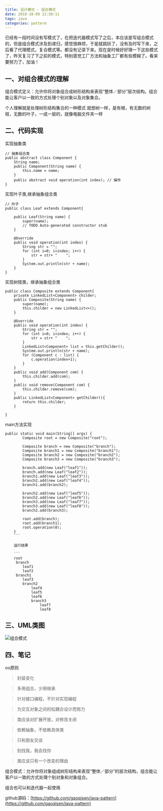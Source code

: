 ```yaml
---
title: 设计模式 - 组合模式
date: 2018-10-09 22:50:11
tags: java
categories: patterm
---
```


已经有一段时间没有写模式了，在把迭代器模式写了之后，本应该是写组合模式的，但是组合模式涉及到递归，感觉很麻烦，于是就跳跃了，没有及时写下来，之后看了代理模式，复合模式等。都没有记录下来。现在是时候好好理一下这些模式了，昨天复习了下之前的模式，特别感觉工厂方法和抽象工厂都有些模糊了。看来要努力了，加油！


## 一、对组合模式的理解
组合模式定义：允许你将对象组合成树形结构来表现“整体／部分”层次结构。组合能让客户以一致的方式处理个别对象以及对象集合。

个人理解就是处理树形结构集合的一种模式
就想树一样，是有根，有无数的树枝，无数的叶子，一成一层的，就像电脑文件夹一样

## 二、代码实现

实现抽象类
```
// 抽象组合类
public abstract class Component {
	String name;
	public Component(String name) {
		this.name = name;
	}
	public abstract void operation(int index); // 操作
}
```

实现叶子类,继承抽象组合类

```
// 叶子
public class Leaf extends Component{

	public Leaf(String name) {
		super(name);
		// TODO Auto-generated constructor stub
	}

	@Override
	public void operation(int index) {
		String str = "";
		for (int i=0; i<index; i++) {
			str = str+ "    ";
		}
		System.out.println(str + name);
	}
}
```

实现树枝类，继承抽象组合类

```
public class Composite extends Component{
	private LinkedList<Component> childer; 
	public Composite(String name) {
		super(name);
		this.childer = new LinkedList<>();
	}
	
	@Override
	public void operation(int index) {
		String str = "";
		for (int i=0; i<index; i++) {
			str = str+ "    ";
		}
		LinkedList<Component> list = this.getChilder();
		System.out.println(str + name);
		for (Component c : list) {
			c.operation(index+1);
		}
	}
	public void add(Component com) {
		this.childer.add(com);
	}
	public void remove(Component com) {
		this.childer.remove(com);
	}
	public LinkedList<Component> getChilder(){
		return this.childer;
	}
	
}
```

main方法实现

```
public static void main(String[] args) {
		Composite root = new Composite("root");
		
		Composite branch = new Composite("branch");
		Composite branch1 = new Composite("branch1");
		Composite branch2 = new Composite("branch2");
		Composite branch3 = new Composite("branch3");
		
		branch.add(new Leaf("leaf1"));
		branch.add(new Leaf("leaf2"));
		branch1.add(new Leaf("leaf3"));
		branch2.add(new Leaf("leaf4"));
		branch1.add(branch2);
		
		branch2.add(new Leaf("leaf5"));
		branch2.add(new Leaf("leaf6"));
		branch3.add(new Leaf("leaf7"));
		branch3.add(new Leaf("leaf8"));
		branch2.add(branch3);
		
		root.add(branch);
		root.add(branch1);
		root.operation(0);
	}
	```
	
	运行结果
	
	```
	root
     branch
        leaf1
        leaf2
     branch1
        leaf3
        branch2
            leaf4
            leaf5
            leaf6
            branch3
                leaf7
                leaf8
```
	
## 三、UML类图

![组合模式](https://gaoqisen.github.io/GraphBed/201810/20181010230245.png)

## 四、笔记

oo原则 

> 封装变化

> 多用组合，少用继承

> 针对接口编程，不针对实现编程

> 为交互对象之间的松耦合设计而努力

> 类应该对扩展开放，对修改关闭

> 依赖抽象，不依赖具体类

> 只和朋友交谈

> 别找我，我会找你

> 类应该只有一个改变的理由

组合模式：允许你将对象组成树形结构来表现“整体／部分”的层次结构，组合能让客户以一致的方式处理个别对象和对象组合。

组合也可以和迭代器一起使用

github源码：[https://github.com/gaoqisen/java-pattern](https://github.com/gaoqisen/java-pattern) 


